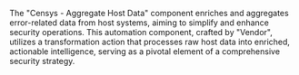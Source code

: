 The "Censys - Aggregate Host Data" component enriches and aggregates error-related data from host systems, aiming to simplify and enhance security operations. This automation component, crafted by "Vendor", utilizes a transformation action that processes raw host data into enriched, actionable intelligence, serving as a pivotal element of a comprehensive security strategy.
